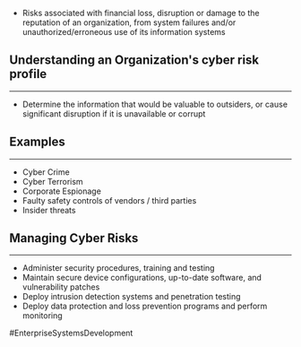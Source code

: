 - Risks associated with financial loss, disruption or damage to the reputation of an organization, from system failures and/or unauthorized/erroneous use of its information systems

## Understanding an Organization's cyber risk profile
---
- Determine the information that would be valuable to outsiders, or cause significant disruption if it is unavailable or corrupt

## Examples
---
 - Cyber Crime
 - Cyber Terrorism
 - Corporate Espionage
 - Faulty safety controls of vendors / third parties
 - Insider threats

## Managing Cyber Risks
---
- Administer security procedures, training and testing
- Maintain secure device configurations, up-to-date software, and vulnerability patches
- Deploy intrusion detection systems and penetration testing
- Deploy data protection and loss prevention programs and perform monitoring

#EnterpriseSystemsDevelopment 